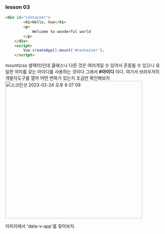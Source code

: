 ### lesson 03

``` html
<div id="container">
        <h1>Hello, Vue</h1>
        <p>
            Welcome to wonderful world
        </p>
    </div>
    <script>
        Vue.createApp().mount('#container');
    </script>
```
mount(css 셀렉터)인데 클래스나 다른 것은 여러개일 수 있어서 혼동될 수 있으니 유일한 의미를 갖는 아이디를 사용하는 것이다 그래서 <b>#아이디</b> 이다.
여기서 브라우저의 개발자도구를 열어 어떤 변화가 있는지 조금만 확인해보자   
<img width="435" alt="스크린샷 2023-02-24 오후 8 07 09" src="https://user-images.githubusercontent.com/48478079/221164464-b2a098be-1c0e-44e5-bdf0-dafa17751b02.png">

이미지에서 'data-v-app'를 찾아보자.

